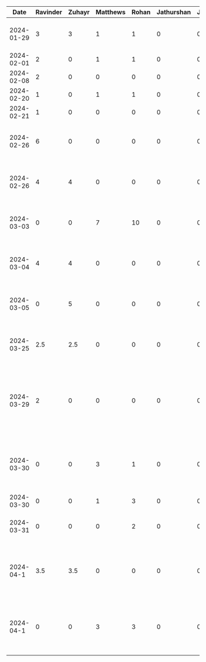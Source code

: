 Date | Ravinder | Zuhayr | Matthews | Rohan | Jathurshan | Japmeet | Task |
--- | --- | --- | --- |---|--- |--- |--- |
2024-01-29 | 3 | 3 | 1 | 1 | 0 | 0 | Initial Project Slide + Document Design |
2024-02-01 | 2 | 0 | 1 | 1 | 0 | 0 | Write Proposal |
2024-02-08 | 2 | 0 | 0 | 0 | 0 | 0 | Deliverable 2 |
2024-02-20 | 1 | 0 | 1 | 1 | 0 | 0 | Android Studio Prep |
2024-02-21 | 1 | 0 | 0 | 0 | 0 | 0 | Coding Initial Setup |
2024-02-26 | 6 | 0 | 0 | 0 | 0 | 0 | Working on feature - download and upload image sharing |
2024-02-26 | 4 | 4 | 0 | 0 | 0 | 0 | Pair-Programming - Adding auth and login sessions |
2024-03-03 | 0 | 0 | 7 | 10 | 0 | 0 | Pair-Programming - Work on event creation and display |
2024-03-04 | 4 | 4 | 0 | 0 | 0 | 0 | Pair-Programming - Finished image showcasing feature |
2024-03-05 | 0 | 5 | 0 | 0 | 0 | 0 | Singlehandedly created calendar page and updated nav bar |
2024-03-25 | 2.5 | 2.5 | 0 | 0 | 0 | 0 | Refactoring and making calendar editable by hourly view |
2024-03-29 | 2 | 0 | 0 | 0 | 0 | 0 | Update images and event in database, add sign-out, research map integration (no easy way rn, holding off on it) |
2024-03-30 | 0 | 0 | 3 | 1 | 0 | 0 | Reorganize database schema. Add user lists to events, tie images to events. |
2024-03-30 | 0 | 0 | 1 | 3 | 0 | 0 | Create invite codes. |
2024-03-31 | 0 | 0 | 0 | 2 | 0 | 0 | Implement joining events by event code feature. |
2024-04-1 | 3.5 | 3.5 | 0 | 0 | 0 | 0 | Work on adding availability input feature and calendar feature and reviewing pr |
2024-04-1 | 0 | 0 | 3 | 3 | 0 | 0 | Fix image display bugs, polish code, and add navigation between activities. |
